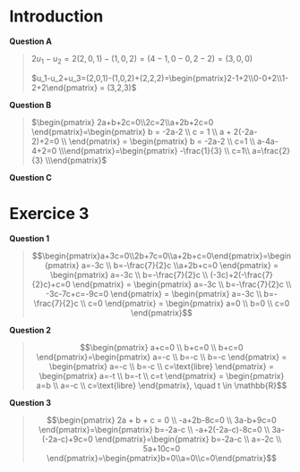 # Introduction

**Question A**
> $2u_1-u_2=2(2,0,1)-(1,0,2) = (4-1,0-0,2-2)=(3,0,0)$
> 
> $u_1-u_2+u_3=(2,0,1)-(1,0,2)+(2,2,2)=\begin{pmatrix}2-1+2\\0-0+2\\1-2+2\end{pmatrix} = (3,2,3)$

**Question B**
> $\begin{pmatrix} 2a+b+2c=0\\2c=2\\a+2b+2c=0 \end{pmatrix}=\begin{pmatrix} b = -2a-2 \\ c = 1 \\ a + 2(-2a-2)+2=0 \\  \end{pmatrix} = \begin{pmatrix} b = -2a-2 \\ c=1 \\ a-4a-4+2=0 \\\end{pmatrix}=\begin{pmatrix} -\frac{1}{3} \\ c=1\\ a=\frac{2}{3} \\\end{pmatrix}$

**Question C**


# Exercice 3
**Question 1**
>$$\begin{pmatrix}a+3c=0\\2b+7c=0\\a+2b+c=0\end{pmatrix}=\begin{pmatrix} a=-3c \\ b=-\frac{7}{2}c \\a+2b+c=0 \end{pmatrix} = \begin{pmatrix} a=-3c \\ b=-\frac{7}{2}c \\ (-3c)+2(-\frac{7}{2}c)+c=0 \end{pmatrix} = \begin{pmatrix} a=-3c \\ b=-\frac{7}{2}c \\ -3c-7c+c=-9c=0 \end{pmatrix} = \begin{pmatrix} a=-3c \\ b=-\frac{7}{2}c \\ c=0 \end{pmatrix} = \begin{pmatrix} a=0 \\ b=0 \\ c=0 \end{pmatrix}$$

**Question 2**
> $$\begin{pmatrix} a+c=0 \\ b+c=0 \\ b+c=0 \end{pmatrix}=\begin{pmatrix} a=-c \\ b=-c \\ b=-c \end{pmatrix} = \begin{pmatrix} a=-c \\ b=-c \\ c=\text{libre} \end{pmatrix} = \begin{pmatrix} a=-t \\ b=-t \\ c=t \end{pmatrix} = \begin{pmatrix} a=b \\ a=-c \\ c=\text{libre} \end{pmatrix}, \quad t \in \mathbb{R}$$

**Question 3**
>$$\begin{pmatrix} 2a + b + c = 0 \\ -a+2b-8c=0 \\ 3a-b+9c=0 \end{pmatrix}=\begin{pmatrix} b=-2a-c \\ -a+2(-2a-c)-8c=0 \\ 3a-(-2a-c)+9c=0 \end{pmatrix}=\begin{pmatrix} b=-2a-c \\ a=-2c \\ 5a+10c=0 \end{pmatrix}=\begin{pmatrix}b=0\\a=0\\c=0\end{pmatrix}$$